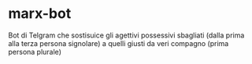 # marx-bot
Bot di Telgram che sostisuice gli agettivi possessivi sbagliati (dalla prima alla terza persona signolare) a quelli giusti da veri compagno (prima persona plurale)
